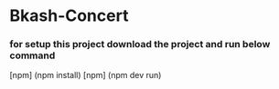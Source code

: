 # Bkash-Concert
### for setup this project download the project and run below command
[npm] (npm install)
[npm] (npm dev run)